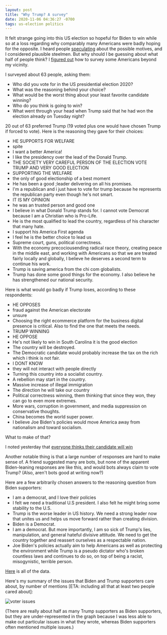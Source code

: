 ```yaml
---
layout: post
title: "Why Trump? A survey"
date: 2020-11-06 04:36:27 -0700
tags: us-election politics
---
```

It felt strange going into this US election so hopeful for Biden to win while so at a loss regarding why comparably many Americans were badly hoping for the opposite. I heard people [speculating](https://samharris.org/podcasts/224-key-trumps-appeal/) about the possible motives, and I considered plausible steelmen. But why should I be guessing about what half of people think? I [figured out](https://worldspiritsockpuppet.com/2020/11/05/election-survey.html) how to survey some Americans beyond my vicinity.<!--ex-->

I surveyed about 63 people, asking them:
- Who did you vote for in the US presidential election 2020?
- What was the reasoning behind your choice?
- What would be the worst thing about your least favorite candidate winning?
- Who do you think is going to win?
- What went through your head when Trump said that he had won the election already on Tuesday night?


20 out of 63 preferred Trump (19 voted plus one would have chosen Trump if forced to vote). Here is the reasoning they gave for their choices:

- HE SUPPORTS FOR WELFARE
- spite
- I want a better America!
- I like the presidency over the lead of the Donald Trump.
- THE SOCIETY VERY CAREFUL PERSON OF THE ELECTION VOTE TRUMP AND VERY GOOD ELECTION
- SUPPORTING THE WELFARE
- the only of good electionship of a best moment
- He has been a good ;leader delivering on all his promises.
- I'm a republican and i just have to vote for trump because he represents the republican party even though he's not smart.
- IT IS MY OPINION
- he was an trusted person and good one
- I believe in what Donald Trump stands for. I cannot vote Democrat because I am a Christian who is Pro-Life.
- He is the most qualified to lead the country, regardless of his character that many hate.
- I support his America First agenda
- I feel he is the better choice to lead us
- Supreme court, guns, political correctness.
- With the economy precociousending radical race theory, creating peace in the middle east, and working with Americans so that we are treated fairly locally and globally, I believe he deserves a second term to continue his work.
- Trump is saving america from the chi com globalists.
- Trump has done some good things for the economy. I also believe he has strengthened our national security.


Here is what would go badly if Trump loses, according to these respondents:

- HE OPPOSES
- fraud against the American electorate
- unsure
- Choosing the right ecommerce platform for the business digital presence is critical. Also to find the one that meets the needs.
- TRUMP WINNING
- HE OPPOSE
- He's not likely to win in South Carolina it is the good election
- The country will be destroyed.
- The Democratic candidate would probably increase the tax on the rich which i think is not fair.
- I DONT KNOW
- they will not interact with people directly
- Turning this country into a socialist country.
- A rebellion may start in the country.
- Massive increase of illegal immigration
- The direction he will take our country
- Political correctness winning, them thinking that since they won, they can go to even more extremes.
- More wars, corruption in government, and media suppression on conservative thoughts.
- China becomes the world super power.
- I believe Joe Biden's policies would move America away from nationalism and toward socialism.


What to make of that?

I noted yesterday that [everyone thinks their candidate will win](https://worldspiritsockpuppet.com/2020/11/05/election-survey.html)

Another notable thing is that a large number of responses are hard to make sense of. A friend suggested many are bots, but none of the apparent Biden-leaning responses are like this, and would bots always claim to vote Trump? (Also, aren't bots good at writing now?)

Here are a few arbitrarily chosen answers to the reasoning question from Biden supporters:

- I am a democrat, and I love their policies
- I felt we need a traditional U.S president. I also felt he might bring some stability to the U.S.
- Trump is the worse leader in US history. We need a strong leader now that unites us and helps us move forward rather than creating division.
- Biden is a Democrat.
- I am a democrat. But more importantly, I am so sick of Trump's lies, manipulation, and general hateful divisive attitude. We need to get the country together and reassert ourselves as a respectable nation.
- Joe Biden's policies actually aim to help Americans as well as protecting the environment while Trump is a pseudo dictator who's broken countless laws and continues to do so, on top of being a racist, misogynistic, terrible person.


[Here](https://docs.google.com/spreadsheets/d/1m3c13EOE2nlqQVU-1Ekilcz-wxxZVrUEe8Jm7qjsjLo/edit?usp=sharing) is all of the data.


Here's my summary of the issues that Biden and Trump supporters care about, by number of mentions [ETA: including all that at least two people cared about]:

![voter issues](https://hosting.photobucket.com/images/i/katjasgrace/issues.png)

(There are really about half as many Trump supporters as Biden supporters, but they are under-represented in the graph because I was less able to make out particular issues in what they wrote, whereas Biden supporters often mentioned multiple issues.)
